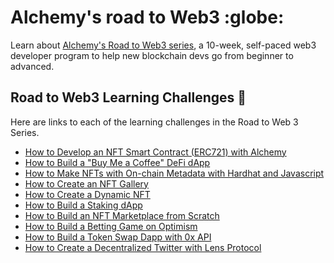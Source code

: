 # Alchemy's road to Web3 :globe:

Learn about [Alchemy's Road to Web3 series](https://docs.alchemy.com/docs/welcome-to-the-road-to-web3), a 10-week, self-paced web3 developer program to help new blockchain devs go from beginner to advanced.

## Road to Web3 Learning Challenges :rocket:

Here are links to each of the learning challenges in the Road to Web 3 Series.

- [How to Develop an NFT Smart Contract (ERC721) with Alchemy](https://docs.alchemy.com/docs/1-how-to-develop-an-nft-smart-contract-erc721-with-alchemy)
- [How to Build a "Buy Me a Coffee" DeFi dApp](https://docs.alchemy.com/docs/2-how-to-build-buy-me-a-coffee-defi-dapp)
- [How to Make NFTs with On-chain Metadata with Hardhat and Javascript](https://docs.alchemy.com/docs/3-how-to-make-nfts-with-on-chain-metadata-hardhat-and-javascript)
- [How to Create an NFT Gallery](https://docs.alchemy.com/docs/5-connect-apis-to-your-smart-contracts-using-chainlink)
- [How to Create a Dynamic NFT](https://docs.alchemy.com/docs/5-connect-apis-to-your-smart-contracts-using-chainlink)
- [How to Build a Staking dApp](https://docs.alchemy.com/docs/6-how-to-build-a-staking-dapp)
- [How to Build an NFT Marketplace from Scratch](https://docs.alchemy.com/docs/7-how-to-build-an-nft-marketplace-from-scratch)
- [How to Build a Betting Game on Optimism](https://docs.alchemy.com/docs/8-how-to-build-a-betting-game-on-optimism)
- [How to Build a Token Swap Dapp with 0x API](https://docs.alchemy.com/docs/9-how-to-build-a-token-swap-dapp-with-0x-api)
- [How to Create a Decentralized Twitter with Lens Protocol](https://docs.alchemy.com/docs/how-to-create-a-decentralized-twitter-with-lens-protocol)

